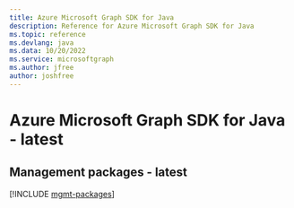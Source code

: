 ```yaml
---
title: Azure Microsoft Graph SDK for Java
description: Reference for Azure Microsoft Graph SDK for Java
ms.topic: reference
ms.devlang: java
ms.data: 10/20/2022
ms.service: microsoftgraph
ms.author: jfree
author: joshfree
---
```

# Azure Microsoft Graph SDK for Java - latest

## Management packages - latest
[!INCLUDE [mgmt-packages](microsoft-graph-mgmt-index.md)]